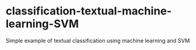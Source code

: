# classification-textual-machine-learning-SVM
Simple example of textual classification using machine learning and SVM
